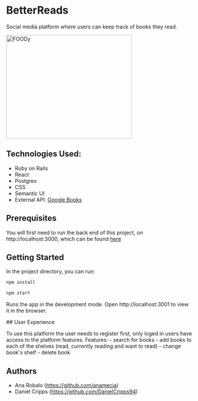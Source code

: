 # BetterReads

Social media platform where users can keep track of books they read.


<a href="http://www.youtube.com/watch?feature=player_embedded&v=xMCj48WSKLc" target="_blank"><img src="http://img.youtube.com/vi/xMCj48WSKLc/0.jpg" 
alt="FOODy" width="340" height="280"/></a>

## Technologies Used:
 - Ruby on Rails 
 - React 
 - Postgres
 - CSS
 - Semantic UI
 - External API: [Google Books](https://developers.google.com/books)

## Prerequisites
You will first need to run the back end of this project, on http://localhost:3000, which can be found [here](https://github.com/anamecia/mod-4-project-back-end)

 ## Getting Started

 In the project directory, you can run:

```bash
npm install

npm start

```
Runs the app in the development mode.
Open http://localhost:3001 to view it in the browser.


## User Experience

To use this platform the user needs to register first, only loged in users have access to the platform features. 
Features: 
    - search for books 
    - add books to each of the shelves (read, currently reading and want to read)
    - change book's shelf
    - delete book 

## Authors 

- Ana Robalo (https://github.com/anamecia)
- Daniel Cripps (https://github.com/DanielCripps94)







